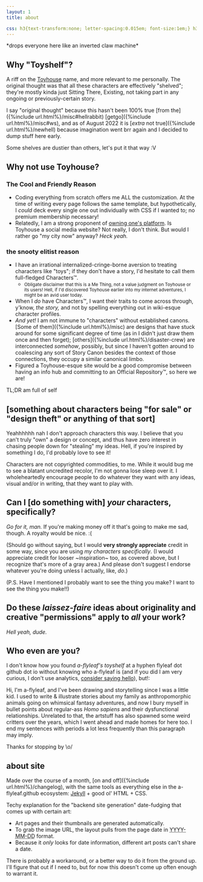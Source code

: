 ```yaml
---
layout: 1
title: about

css: h3{text-transform:none; letter-spacing:0.015em; font-size:1em;} h3:nth-of-type(2){font-family:times,serif; font-size:1.15em; letter-spacing:0;} .wrap>ul:last-of-type{margin-top:-.5em;} .smol{font-size:.85em; line-height:1.35; margin-bottom:1em;} main li>ul{line-height:1.25;}
---
```

\*drops everyone here like an inverted claw machine\*

## Why "Toyshelf"?
A riff on the [Toyhouse](https://toyhou.se/) name, and more relevant to me personally. The original thought was that all these characters are effectively "shelved"; they're mostly kinda just Sitting There, Existing, not taking part in any ongoing or previously-certain story.

I say "original thought" because this hasn't been 100% true [from the]({%include url.html%}/misc#hellrabbit) [getgo]({%include url.html%}/misc#ws), and as of August 2022 it is [*extra* not true]({%include url.html%}/newhell) because imagination went brr again and I decided to dump stuff here early.

Some shelves are dustier than others, let's put it that way <span style="display:inline-block;">:V</span>

## Why not use Toyhouse?
### The Cool and Friendly Reason
- Coding everything from scratch offers me <em style="text-transform:uppercase;font-style:normal;">all</em> the customization. At the time of writing every page follows the same template, but hypothetically, I *could* deck every single one out individually with CSS if I wanted to; no premium membership necessary!
- Relatedly, I am a strong proponent of [owning one's platform](https://a-flyleaf.github.io/blog/own-your-platform). Is Toyhouse a social media website? Not really, I don't think. But would I rather go "my city now" anyway? *Heck yeah.*

### the snooty elitist reason
- I have an irrational internalized-cringe-borne aversion to treating characters like "toys"; if they don't have a story, I'd hesitate to call them full-fledged Characters™.
	- <small>Obligate disclaimer that this is a Me&nbsp;Thing, not a value judgment on Toyhouse or its users! Hell, if I'd discovered Toyhouse earlier into my internet adventures, I might be an avid user today.</small>
- When I *do* have Characters™, I want their traits to come across through, y'know, *the story,* and not by spelling everything out in wiki-esque character profiles.
- *And yet!* I am not immune to "characters" without established canons. [Some of them]({%include url.html%}/misc) are designs that have stuck around for some significant degree of time (as in I didn't just draw them once and then forget); [others]({%include url.html%}/disaster-crew) are interconnected *somehow*, possibly, but since I haven't gotten around to coalescing any sort of Story Canon besides the context of those connections, they occupy a similar canonical limbo.
- Figured a Toyhouse-esque site would be a good compromise between having an info hub and committing to an Official Repository™, so here we are!

TL;DR am full of self

## \[something about characters being "for sale" or "design theft" or anything of that sort]
Yeahhhhhh nah I don't approach characters this way. I believe that you can't truly "own" a design or concept, and thus have zero interest in chasing people down for "stealing" my ideas. Hell, if you're inspired by something I do, I'd probably love to see it!

Characters are not copyrighted commodities, to me. While it would bug me to see a blatant uncredited recolor, I'm not gonna lose sleep over it. I wholeheartedly encourage people to do whatever they want with any ideas, visual and/or in writing, that they want to play with.

## Can I \[do something with] *your* characters, specifically?
*Go for it, man.* If you're making money off it that's going to make me sad, though. A royalty would be nice. <span style="inline-block;">:(</span>

(Should go without saying, but I would **very strongly appreciate** credit in some way, since you are using *my characters specifically*. (I would appreciate credit for looser ~inspiration~ too, as covered above, but I recognize that's more of a gray area.) And please don't suggest I endorse whatever you're doing unless I actually, like, *do*.)

(P.S. Have I mentioned I probably want to see the thing you make? I want to see the thing you make!!)

## Do these <dfn title="freeform, essentially">laissez-faire</dfn> ideas about originality and creative "permissions" apply to *all* your work?

*Hell yeah, dude.*

## Who even are you?
I don't know how you found <i>a-flyleaf's toyshelf</i> at <span class="code">a hyphen flyleaf dot github dot io</span> without knowing who a-flyleaf is (and if you did I am very curious, I don't use analytics, [consider saying hello](https://a-flyleaf.github.io/about#obligatory-contact-section)), but!:

Hi, I'm a-flyleaf, and I've been drawing and storytelling since I was a little kid. I used to write & illustrate stories about my family as anthropomorphic animals going on whimsical fantasy adventures, and now I bury myself in bullet points about regular-ass *Homo sapiens* and their dysfunctional relationships. Unrelated to that, the artstuff has also spawned some weird critters over the years, which I went ahead and made homes for here too. I end my sentences with periods a lot less frequently than this paragraph may imply.

Thanks for stopping by <span style="display:inline-block;">\o/</span>


## about site
Made over the course of a month, [on and off]({%include url.html%}/changelog), with the same tools as everything else in the a-flyleaf.github ecosystem: [Jekyll](https://jekyllrb.com/) + good ol' HTML + CSS.

Techy explanation for the "backend site generation" date-fudging that comes up with certain art:
- Art pages and  their thumbnails are generated automatically.
- To grab the image URL, the layout pulls from the page date in <abbr title="year-month-day">YYYY-MM-DD</abbr> format.
- Because it *only* looks for date information, different art posts can't share a date.

There is probably a workaround, or a better way to do it from the ground up. I'll figure that out if I need to, but for now this doesn't come up often enough to warrant it.